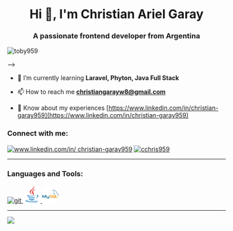 <h1 align="center">Hi 👋, I'm Christian Ariel Garay</h1>
<h3 align="center">A passionate frontend developer from Argentina</h3>

<!-->
<p align="left"> <img src="https://komarev.com/ghpvc/?username=toby959&label=Profile%20views&color=0e75b6&style=flat" alt="toby959" /> </p>
-->

<!--
<p align="left"> <a href="https://github.com/ryo-ma/github-profile-trophy"><img src="https://github-profile-trophy.vercel.app/?username=toby959" alt="toby959" /></a> </p>  -->

- 🌱 I’m currently learning **Laravel, Phyton, Java Full Stack**

- 📫 How to reach me **christiangarayw8@gmail.com**

- 📄 Know about my experiences [https://www.linkedin.com/in/christian-garay959](https://www.linkedin.com/in/christian-garay959)

<h3 align="left">Connect with me:</h3>
<p align="left">
<a href="https://linkedin.com/in/www.linkedin.com/in/ christian-garay959" target="blank"><img align="center" src="https://raw.githubusercontent.com/rahuldkjain/github-profile-readme-generator/master/src/images/icons/Social/linked-in-alt.svg" alt="www.linkedin.com/in/ christian-garay959" height="30" width="40" /></a>
<a href="https://instagram.com/cchris959" target="blank"><img align="center" src="https://raw.githubusercontent.com/rahuldkjain/github-profile-readme-generator/master/src/images/icons/Social/instagram.svg" alt="cchris959" height="30" width="40" /></a>
</p>
<hr>
<h3 align="left">Languages and Tools:</h3>
<a href="https://git-scm.com/" target="_blank" rel="noreferrer"> <img src="https://www.vectorlogo.zone/logos/git-scm/git-scm-icon.svg" alt="git" width="40" height="40"/> </a> <a href="https://www.java.com" target="_blank" rel="noreferrer"> <img src="https://raw.githubusercontent.com/devicons/devicon/master/icons/java/java-original.svg" alt="java" width="40" height="40"/> </a> 
 <a href="https://www.mysql.com/" target="_blank" rel="noreferrer"> <img src="https://raw.githubusercontent.com/devicons/devicon/master/icons/mysql/mysql-original-wordmark.svg" alt="mysql" width="40" height="40"/> </a>
</p>



<hr>
<div aling="center">
<a href="https://github.com/toby959/crudEscuela/README.md" >
<img aling="center" src="imagencrud.png" whidt="250" style="max-width: 100%;">

</div>
